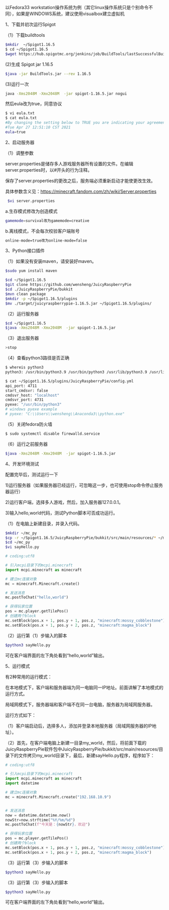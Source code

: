 以Fedora33 workstation操作系统为例（其它linux操作系统只是个别命令不同），如果是WINDOWS系统，建议使用visualbox建立虚拟机


1、下载并初次运行Spigot

（1）下载buildtools

```Bash
$mkdir  ~/Spigot1.16.5
$ cd ~/Spigot1.16.5
$wget https://hub.spigotmc.org/jenkins/job/BuildTools/lastSuccessfulBuild/artifact/target/BuildTools.jar
```
(2)生成 Spigot jar 1.16.5
```Bash
$java -jar BuildTools.jar --rev 1.16.5
```
(3)运行一次
```Bash
java -Xms2048M -Xmx2048M  -jar spigot-1.16.5.jar nogui
```
然后eula改为true，同意协议
```Bash
$ vi eula.txt
$ cat eula.txt
#By changing the setting below to TRUE you are indicating your agreement to our EULA (https://account.mojang.com/documents/minecraft_eula).
#Tue Apr 27 12:51:10 CST 2021
eula=true
```
2、启动服务器


（1）调整参数

server.properties是储存多人游戏服务器所有设置的文件。在编辑server.properties时，以#开头的行为注释。

保存了server.properties的更改之后，服务端必须重新启动才能使更改生效。

具体参数含义见：https://minecraft.fandom.com/zh/wiki/Server.properties

```Bash
 $vi server.properties
 ```


a.生存模式修改为创造模式

```Bash
gamemode=survival改为gamemode=creative
```

b.离线模式，不会每次校验客户端账号
```Bash
online-mode=true改为online-mode=false
```
3、Python接口插件

（1）如果没有安装maven，请安装好maven。


```Bash
$sudo yum install maven 

$cd ~/Spigot1.16.5
$git clone https://github.com/wensheng/JuicyRaspberryPie 
$cd ./JuicyRaspberryPie/bukkit
$mvn clean package
$mkdir -p ~/Spigot1.16.5/plugins
$mv ./target/juicyraspberrypie-1.16.5.jar ~/Spigot1.16.5/plugins/
```

（2）运行服务器

```Bash
$cd ~/Spigot1.16.5
$java -Xms2048M -Xmx2048M  -jar spigot-1.16.5.jar
```
（3）退出服务器
```Bash
>stop
```
（4）查看python3路径是否正确
```Bash
$ whereis python3
python3: /usr/bin/python3.9 /usr/bin/python3 /usr/lib/python3.9 /usr/lib64/python3.9 /usr/include/python3.9 /usr/share/man/man1/python3.1.gz

$ cat ~/Spigot1.16.5/plugins/JuicyRaspberryPie/config.yml
api_port: 4711
start_cmdsvr: false
cmdsvr_host: "localhost"
cmdsvr_port: 4731
pyexe: "/usr/bin/python3"
# windows pyexe example
# pyexe: "C:\\Users\\wensheng\\Anaconda3\\python.exe"
```
（5）关闭fedora防火墙
```Bash
$ sudo systemctl disable firewalld.service
```
（6）运行之前服务器
```Bash
$java -Xms2048M -Xmx2048M  -jar spigot-1.16.5.jar
```
4、开发环境测试

配置完毕后，测试运行一下

1)运行服务器（如果服务器已经运行，可忽略这一步，也可使用stop命令停止服务器运行）

2)运行客户端，选择多人游戏，然后，加入服务器127.0.0.1。

3)输入hello,world代码，测试Python脚本可否成功运行。

（1）在电脑上新建目录，并录入代码。

```Bash
$mkdir ~/mc_py
$cp -r ~/Spigot1.16.5/JuicyRaspberryPie/bukkit/src/main/resources/* ~/mc_py/
$cd ~/mc_py
$vi sayHello.py
```
```python
# coding:utf8

# 引入mcpi目录下的mcpi.minecraft
import mcpi.minecraft as minecraft

# 建立mc连接对象
mc = minecraft.Minecraft.create()

# 发送消息
mc.postToChat("hello,world")

# 获得玩家位置
pos = mc.player.getTilePos()
# 创建两个block
mc.setBlock(pos.x + 1, pos.y + 1, pos.z, "minecraft:mossy_cobblestone") #注意： "minecraft:mossy_cobblestone" 而不是48
mc.setBlock(pos.x + 1, pos.y + 2, pos.z, "minecraft:magma_block")
```
（2）运行第（1）步输入的脚本
```Bash
$python3 sayHello.py
```
可在客户端界面的左下角处看到“hello,world”输出。

5、运行模式

有2种常用的运行模式：

在本地模式下，客户端和服务器端为同一电脑同一IP地址。前面讲解了本地模式的运行方式。

局域网模式下，服务器端和客户端不在同一台电脑，服务器为局域网服务器。

运行方式如下：


（1）客户端启动后，选择多人，添加并登录本地服务器（局域网服务器的IP地址）。

（2）首先，在客户端电脑上新建一目录my_world，然后，将前面下载的JuicyRaspberryPie软件包中JuicyRaspberryPie/bukkit/src/main/resources/目录下的文件拷贝my_world目录下，最后，新建sayHello.py程序，程序如下：

```python
# coding:utf8

# 引入mcpi目录下的mcpi.minecraft
import mcpi.minecraft as minecraft
import datetime

# 建立mc连接对象
mc = minecraft.Minecraft.create("192.168.10.9")


# 发送消息
now = datetime.datetime.now()
nowStr=now.strftime("%Y/%m/%d")
mc.postToChat(f"今天是：{nowStr}，欢迎")

# 获得玩家位置
pos = mc.player.getTilePos()
# 创建两个block
mc.setBlock(pos.x + 1, pos.y + 1, pos.z, "minecraft:mossy_cobblestone") 
mc.setBlock(pos.x + 1, pos.y + 2, pos.z, "minecraft:magma_block")
```
（3）运行第（3）步输入的脚本
```Bash
$python3 sayHello.py
```


（3）运行第（3）步输入的脚本
```Bash
$python3 sayHello.py
```
可在客户端界面的左下角处看到“hello,world”输出。


